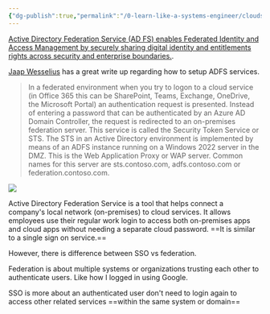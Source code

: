 ```yaml
---
{"dg-publish":true,"permalink":"/0-learn-like-a-systems-engineer/clouds/azure/azure-services/active-directory-federation-services-adfs/","noteIcon":"","created":"2025-04-15T14:11:19.584-04:00"}
---
```






[Active Directory Federation Service (AD FS) enables Federated Identity and Access Management by securely sharing digital identity and entitlements rights across security and enterprise boundaries.](https://learn.microsoft.com/en-us/windows-server/identity/ad-fs/ad-fs-overview). 

[Jaap Wesselius](https://jaapwesselius.com/2020/01/02/implementing-active-directory-federation-services-step-by-step/) has a great write up regarding how to setup ADFS services. 

>In a federated environment when you try to logon to a cloud service (in Office 365 this can be SharePoint, Teams, Exchange, OneDrive, the Microsoft Portal) an authentication request is presented. Instead of entering a password that can be authenticated by an Azure AD Domain Controller, the request is redirected to an on-premises federation server. This service is called the Security Token Service or STS. The STS in an Active Directory environment is implemented by means of an ADFS instance running on a Windows 2022 server in the DMZ. This is the Web Application Proxy or WAP server. Common names for this server are sts.contoso.com, adfs.contoso.com or federation.contoso.com.

![](https://i.imgur.com/Dy6O4Cs.png)




Active Directory Federation Service is a tool that helps connect a company's local network (on-premises) to cloud services. It allows employees use their regular work login to access both on-premises apps and cloud apps without needing a separate cloud password. ==It is similar to a single sign on service.== 

However, there is difference between SSO vs federation.

Federation is about multiple systems or organizations trusting each other to authenticate users. Like how I logged in using Google. 

SSO is more about an authenticated user don't need to login again to access other related services ==within the same system or domain==